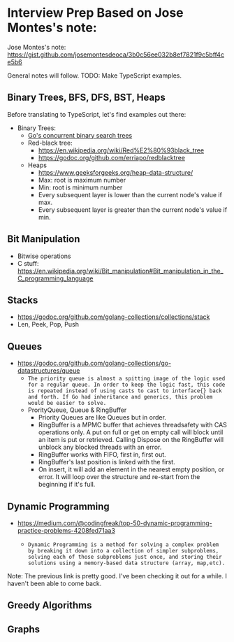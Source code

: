 ﻿# Interview Prep Based on Jose Montes's note:

Jose Montes's note: https://gist.github.com/josemontesdeoca/3b0c56ee032b8ef7821f9c5bff4ce5b6

General notes will follow.
TODO: Make TypeScript examples.

## Binary Trees, BFS, DFS, BST, Heaps

Before translating to TypeScript, let's find examples out there:

- Binary Trees:
  - [Go's concurrent binary search trees](https://golang.org/doc/play/tree.go)
  - Red-black tree:
    - https://en.wikipedia.org/wiki/Red%E2%80%93black_tree
    - https://godoc.org/github.com/erriapo/redblacktree
  - Heaps
    - https://www.geeksforgeeks.org/heap-data-structure/
    - Max: root is maximum number
    - Min: root is minimum number
    - Every subsequent layer is lower than the current node's value
      if max.
    - Every subsequent layer is greater than the current node's value
      if min.

## Bit Manipulation

- Bitwise operations
- C stuff: https://en.wikipedia.org/wiki/Bit_manipulation#Bit_manipulation_in_the_C_programming_language

## Stacks

- https://godoc.org/github.com/golang-collections/collections/stack
- Len, Peek, Pop, Push

## Queues

- https://godoc.org/github.com/golang-collections/go-datastructures/queue
  - `The priority queue is almost a spitting image of the logic used for a regular queue. In order to keep the logic fast, this code is repeated instead of using casts to cast to interface{} back and forth. If Go had inheritance and generics, this problem would be easier to solve.`
  - ProrityQueue, Queue & RingBuffer
    - Priority Queues are like Queues but in order.
    - RingBuffer is a MPMC buffer that achieves threadsafety with CAS operations only. A put on full or get on empty call will block until an item is put or retrieved. Calling Dispose on the RingBuffer will unblock any blocked threads with an error.
    - RingBuffer works with FIFO, first in, first out.
    - RingBuffer's last position is linked with the first.
    - On insert, it will add an element in the nearest empty position,
     or error. It will loop over the structure and re-start from the
     beginning if it's full.

## Dynamic Programming

- https://medium.com/@codingfreak/top-50-dynamic-programming-practice-problems-4208fed71aa3<Paste>
  - `Dynamic Programming is a method for solving a complex problem by breaking it down into a collection of simpler subproblems, solving each of those subproblems just once, and storing their solutions using a memory-based data structure (array, map,etc).`

Note: The previous link is pretty good. I've been checking it out for a while. I haven't been able to come back.

## Greedy Algorithms

## Graphs
